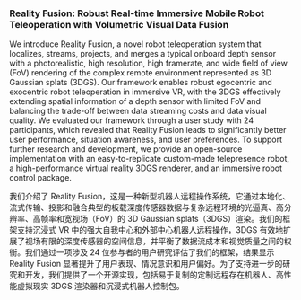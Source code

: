 ### Reality Fusion: Robust Real-time Immersive Mobile Robot Teleoperation with Volumetric Visual Data Fusion

We introduce Reality Fusion, a novel robot teleoperation system that localizes, streams, projects, and merges a typical onboard depth sensor with a photorealistic, high resolution, high framerate, and wide field of view (FoV) rendering of the complex remote environment represented as 3D Gaussian splats (3DGS). Our framework enables robust egocentric and exocentric robot teleoperation in immersive VR, with the 3DGS effectively extending spatial information of a depth sensor with limited FoV and balancing the trade-off between data streaming costs and data visual quality. We evaluated our framework through a user study with 24 participants, which revealed that Reality Fusion leads to significantly better user performance, situation awareness, and user preferences. To support further research and development, we provide an open-source implementation with an easy-to-replicate custom-made telepresence robot, a high-performance virtual reality 3DGS renderer, and an immersive robot control package.

我们介绍了 Reality Fusion，这是一种新型机器人远程操作系统，它通过本地化、流式传输、投影和融合典型的板载深度传感器数据与复杂远程环境的光逼真、高分辨率、高帧率和宽视场（FoV）的 3D Gaussian splats（3DGS）渲染。我们的框架支持沉浸式 VR 中的强大自我中心和外部中心机器人远程操作，3DGS 有效地扩展了视场有限的深度传感器的空间信息，并平衡了数据流成本和视觉质量之间的权衡。我们通过一项涉及 24 位参与者的用户研究评估了我们的框架，结果显示 Reality Fusion 显著提升了用户表现、情况意识和用户偏好。为了支持进一步的研究和开发，我们提供了一个开源实现，包括易于复制的定制远程存在机器人、高性能虚拟现实 3DGS 渲染器和沉浸式机器人控制包。
